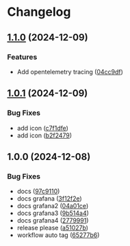 # Changelog

## [1.1.0](https://github.com/vitorfaustino/vfid-terraform-module-eks/compare/v1.0.1...v1.1.0) (2024-12-09)


### Features

* Add opentelemetry tracing ([04cc9df](https://github.com/vitorfaustino/vfid-terraform-module-eks/commit/04cc9df79df75c917196d4591feecbbd3fc21236))

## [1.0.1](https://github.com/vitorfaustino/vfid-terraform-module-eks/compare/v1.0.0...v1.0.1) (2024-12-09)


### Bug Fixes

* add icon ([c7f1dfe](https://github.com/vitorfaustino/vfid-terraform-module-eks/commit/c7f1dfe4111676af347fd11373c648404b2a90fa))
* add icon ([b2f2479](https://github.com/vitorfaustino/vfid-terraform-module-eks/commit/b2f247906a6a527132a207c44e2d936d58d924d0))

## 1.0.0 (2024-12-08)


### Bug Fixes

* docs ([97c9110](https://github.com/vitorfaustino/vfid-terraform-module-eks/commit/97c911030d562b65d06a1b23197da7d697fe52b4))
* docs grafana ([3f12f2e](https://github.com/vitorfaustino/vfid-terraform-module-eks/commit/3f12f2e6e271c35c158ad10b232c9ddf249c4f07))
* docs grafana2 ([04a01ce](https://github.com/vitorfaustino/vfid-terraform-module-eks/commit/04a01ceb2a1580945caed526affa8ec52c2d3e13))
* docs grafana3 ([9b514a4](https://github.com/vitorfaustino/vfid-terraform-module-eks/commit/9b514a4a21837d13d6f7f009408f1b982d60df50))
* docs grafana4 ([2779991](https://github.com/vitorfaustino/vfid-terraform-module-eks/commit/277999164067d30c309db0b69bd14288dab3793d))
* release please ([a51027b](https://github.com/vitorfaustino/vfid-terraform-module-eks/commit/a51027bf88ed99f35e34026b6e8381a7d6fe8710))
* workflow auto tag ([65277b6](https://github.com/vitorfaustino/vfid-terraform-module-eks/commit/65277b6ad0a2f829ae8fc735340f6e91ac338248))
